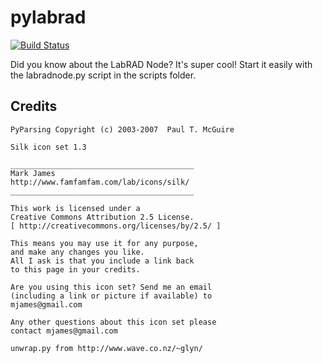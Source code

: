 pylabrad
========

[![Build Status](https://secure.travis-ci.org/martinisgroup/pylabrad.png)](http://travis-ci.org/martinisgroup/pylabrad)

Did you know about the LabRAD Node? It's super cool!
Start it easily with the labradnode.py script in the
scripts folder.


Credits
-------

```
PyParsing Copyright (c) 2003-2007  Paul T. McGuire
```

```
Silk icon set 1.3

_________________________________________
Mark James
http://www.famfamfam.com/lab/icons/silk/
_________________________________________

This work is licensed under a
Creative Commons Attribution 2.5 License.
[ http://creativecommons.org/licenses/by/2.5/ ]

This means you may use it for any purpose,
and make any changes you like.
All I ask is that you include a link back
to this page in your credits.

Are you using this icon set? Send me an email
(including a link or picture if available) to
mjames@gmail.com

Any other questions about this icon set please
contact mjames@gmail.com
```

```
unwrap.py from http://www.wave.co.nz/~glyn/
```